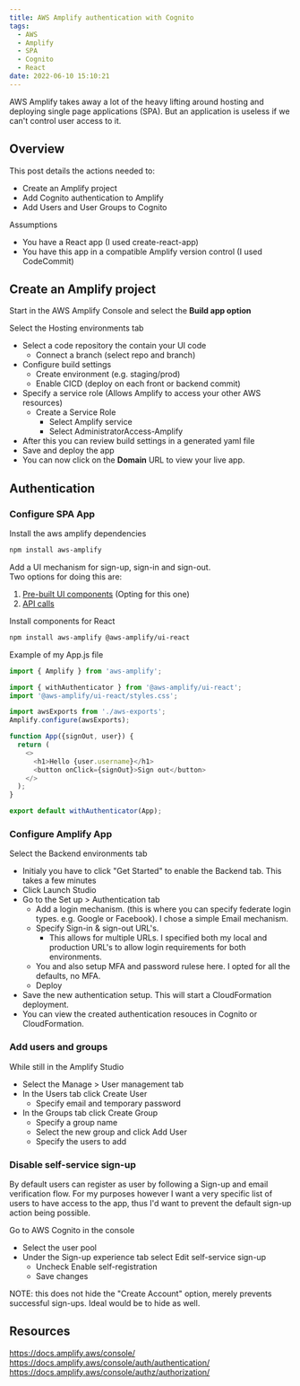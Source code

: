 ```yaml
---
title: AWS Amplify authentication with Cognito
tags:
  - AWS
  - Amplify
  - SPA
  - Cognito
  - React
date: 2022-06-10 15:10:21
---
```



AWS Amplify takes away a lot of the heavy lifting around hosting and deploying single page applications (SPA). But an application is useless if we can't control user access to it.

## Overview
This post details the actions needed to:
- Create an Amplify project
- Add Cognito authentication to Amplify
- Add Users and User Groups to Cognito

Assumptions
- You have a React app (I used create-react-app)
- You have this app in a compatible Amplify version control (I used CodeCommit)


## Create an Amplify project

Start in the AWS Amplify Console and select the **Build app option**

Select the Hosting environments tab
- Select a code repository the contain your UI code
  - Connect a branch (select repo and branch)
- Configure build settings
  - Create environment (e.g. staging/prod)
  - Enable CICD (deploy on each front or backend commit)
- Specify a service role (Allows Amplify to access your other AWS resources)
  - Create a Service Role 
    - Select Amplify service
    - Select AdministratorAccess-Amplify    
- After this you can review build settings in a generated yaml file
- Save and deploy the app
- You can now click on the **Domain** URL to view your live app.

## Authentication

### Configure SPA App

Install the aws amplify dependencies
```bash
npm install aws-amplify
```

Add a UI mechanism for sign-up, sign-in and sign-out.  
Two options for doing this are:
1. [Pre-built UI components](https://docs.amplify.aws/lib/auth/getting-started/q/platform/js/#option-1-use-pre-built-ui-components) (Opting for this one)
2. [API calls](https://docs.amplify.aws/lib/auth/emailpassword/q/platform/js/)

Install components for React
``` bash
npm install aws-amplify @aws-amplify/ui-react
```

Example of my App.js file
```js
import { Amplify } from 'aws-amplify';

import { withAuthenticator } from '@aws-amplify/ui-react';
import '@aws-amplify/ui-react/styles.css';

import awsExports from './aws-exports';
Amplify.configure(awsExports);

function App({signOut, user}) {
  return (
    <>
      <h1>Hello {user.username}</h1>
      <button onClick={signOut}>Sign out</button>
    </>
  );
}

export default withAuthenticator(App);

```


### Configure Amplify App

Select the Backend environments tab
- Initialy you have to click "Get Started" to enable the Backend tab. This takes a few minutes
- Click Launch Studio
- Go to the Set up > Authentication tab
  - Add a login mechanism. (this is where you can specify federate login types. e.g. Google or Facebook). I chose a simple Email mechanism.
  - Specify Sign-in & sign-out URL's. 
    - This allows for multiple URLs. I specified both my local and production URL's to allow login requirements for both environments.
  - You and also setup MFA and password rulese here. I opted for all the defaults, no MFA.
  - Deploy
- Save the new authentication setup. This will start a CloudFormation deployment.
- You can view the created authentication resouces in Cognito or CloudFormation.

### Add users and groups

While still in the Amplify Studio
- Select the Manage > User management tab
- In the Users tab click Create User
  - Specify email and temporary password
- In the Groups tab click Create Group
  - Specify a group name
  - Select the new group and click Add User
  - Specify the users to add

### Disable self-service sign-up

By default users can register as user by following a Sign-up and email verification flow. For my purposes however I want a very specific list of users to have access to the app, thus I'd want to prevent the default sign-up action being possible.

Go to AWS Cognito in the console
- Select the user pool
- Under the Sign-up experience tab select Edit self-service sign-up
  - Uncheck Enable self-registration
  - Save changes

NOTE: this does not hide the "Create Account" option, merely prevents successful sign-ups. Ideal would be to hide as well.

## Resources
https://docs.amplify.aws/console/
https://docs.amplify.aws/console/auth/authentication/
https://docs.amplify.aws/console/authz/authorization/